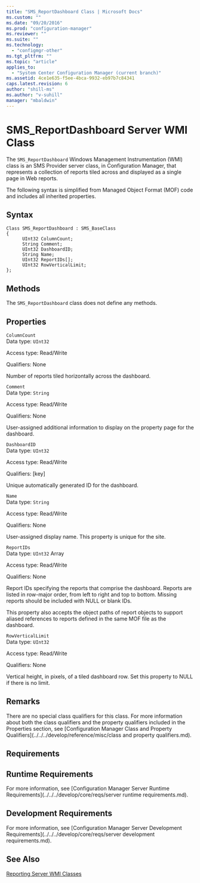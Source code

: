 ```yaml
---
title: "SMS_ReportDashboard Class | Microsoft Docs"
ms.custom: ""
ms.date: "09/20/2016"
ms.prod: "configuration-manager"
ms.reviewer: ""
ms.suite: ""
ms.technology:
  - "configmgr-other"
ms.tgt_pltfrm: ""
ms.topic: "article"
applies_to:
  - "System Center Configuration Manager (current branch)"
ms.assetid: 4ce1e635-f5ee-4bca-9932-eb97b7c84341
caps.latest.revision: 6
author: "shill-ms"
ms.author: "v-suhill"
manager: "mbaldwin"
---
```

# SMS_ReportDashboard Server WMI Class
The `SMS_ReportDashboard` Windows Management Instrumentation (WMI) class is an SMS Provider server class, in Configuration Manager, that represents a collection of reports tiled across and displayed as a single page in Web reports.  

 The following syntax is simplified from Managed Object Format (MOF) code and includes all inherited properties.  

## Syntax  

```  
Class SMS_ReportDashboard : SMS_BaseClass  
{  
      UInt32 ColumnCount;  
      String Comment;  
      UInt32 DashboardID;  
      String Name;  
      UInt32 ReportIDs[];  
      UInt32 RowVerticalLimit;  
};  
```  

## Methods  
 The `SMS_ReportDashboard` class does not define any methods.  

## Properties  
 `ColumnCount`  
 Data type: `UInt32`  

 Access type: Read/Write  

 Qualifiers: None  

 Number of reports tiled horizontally across the dashboard.  

 `Comment`  
 Data type: `String`  

 Access type: Read/Write  

 Qualifiers: None  

 User-assigned additional information to display on the property page for the dashboard.  

 `DashboardID`  
 Data type: `UInt32`  

 Access type: Read/Write  

 Qualifiers: [key]  

 Unique automatically generated ID for the dashboard.  

 `Name`  
 Data type: `String`  

 Access type: Read/Write  

 Qualifiers: None  

 User-assigned display name. This property is unique for the site.  

 `ReportIDs`  
 Data type: `UInt32` Array  

 Access type: Read/Write  

 Qualifiers: None  

 Report IDs specifying the reports that comprise the dashboard. Reports are listed in row-major order, from left to right and top to bottom. Missing reports should be included with NULL or blank IDs.  

 This property also accepts the object paths of report objects to support aliased references to reports defined in the same MOF file as the dashboard.  

 `RowVerticalLimit`  
 Data type: `UInt32`  

 Access type: Read/Write  

 Qualifiers: None  

 Vertical height, in pixels, of a tiled dashboard row. Set this property to NULL if there is no limit.  

## Remarks  
 There are no special class qualifiers for this class. For more information about both the class qualifiers and the property qualifiers included in the Properties section, see [Configuration Manager Class and Property Qualifiers](../../../develop/reference/misc/class and property qualifiers.md).  

## Requirements  

## Runtime Requirements  
 For more information, see [Configuration Manager Server Runtime Requirements](../../../develop/core/reqs/server runtime requirements.md).  

## Development Requirements  
 For more information, see [Configuration Manager Server Development Requirements](../../../develop/core/reqs/server development requirements.md).  

## See Also  
 [Reporting Server WMI Classes](../../../develop/reference/core/servers/reporting/configuration-manager-reporting-server-wmi-classes.md)
